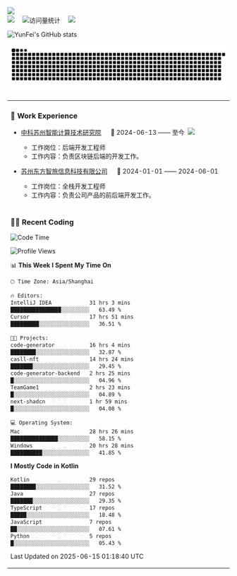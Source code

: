   <!-- dynamic typing effect 动态打字效果 -->
  <div>
    <a href="http://yunfei.plus">
      <img src="https://readme-typing-svg.demolab.com?font=Fira+Code&pause=1000&width=435&lines=console.log(%22Hello%2C%20World%22);祝您今天愉快!&center=true&size=27" />
    </a>
  </div>

  <div>
    <a href="http://yunfei.plus/"><img src="https://img.shields.io/badge/Website-博客-8c36db" /></a>&emsp;
    <!-- visitor -->
    <img src="https://komarev.com/ghpvc/?username=yunfeidog&label=Views&color=orange&style=flat" alt="访问量统计" />&emsp;
    <!-- wakatime -->    
    <a href="https://wakatime.com/@yunfeidog"><img src="https://wakatime.com/badge/user/42d0678c-368b-448b-9a77-5d21c5b55352.svg" /></a>
  </div>

![YunFei's GitHub stats](https://github-readme-stats.vercel.app/api?username=yunfeidog)

![snake](./dist/github-contribution-grid-snake.svg)


<table>

<tr><td>

### 🏢 Work Experience

<img align="right" width="88" src="https://cdn.jsdelivr.net/gh/yunfeidog/yunfeidog/assets/images/yuanze.png" />

- [中科苏州智能计算技术研究院](http://iict.ac.cn/sy) &emsp; 📌 2024-06-13 —— 至今

    - 工作岗位：后端开发工程师
    - 工作内容：负责区块链后端的开发工作。

- [苏州东方智旅信息科技有限公司](http://www.leyoobao.com/) &emsp; 📌 2024-01-01 —— 2024-06-01

    - 工作岗位：全栈开发工程师
    - 工作内容：负责公司产品的前后端开发工作。

</td></tr>

<tr><td>

### 👩‍💻 Recent Coding

<!--START_SECTION:waka-->
![Code Time](http://img.shields.io/badge/Code%20Time-3%2C170%20hrs%207%20mins-blue)

![Profile Views](http://img.shields.io/badge/Profile%20Views-0-blue)

📊 **This Week I Spent My Time On** 

```text
🕑︎ Time Zone: Asia/Shanghai

🔥 Editors: 
IntelliJ IDEA            31 hrs 3 mins       ████████████████░░░░░░░░░   63.49 % 
Cursor                   17 hrs 51 mins      █████████░░░░░░░░░░░░░░░░   36.51 % 

🐱‍💻 Projects: 
code-generator           16 hrs 4 mins       ████████░░░░░░░░░░░░░░░░░   32.87 % 
casll-nft                14 hrs 24 mins      ███████░░░░░░░░░░░░░░░░░░   29.45 % 
code-generator-backend   2 hrs 25 mins       █░░░░░░░░░░░░░░░░░░░░░░░░   04.96 % 
TeamGame1                2 hrs 23 mins       █░░░░░░░░░░░░░░░░░░░░░░░░   04.89 % 
next-shadcn              1 hr 59 mins        █░░░░░░░░░░░░░░░░░░░░░░░░   04.08 % 

💻 Operating System: 
Mac                      28 hrs 26 mins      ███████████████░░░░░░░░░░   58.15 % 
Windows                  20 hrs 28 mins      ██████████░░░░░░░░░░░░░░░   41.85 % 
```

**I Mostly Code in Kotlin** 

```text
Kotlin                   29 repos            ████████░░░░░░░░░░░░░░░░░   31.52 % 
Java                     27 repos            ███████░░░░░░░░░░░░░░░░░░   29.35 % 
TypeScript               17 repos            █████░░░░░░░░░░░░░░░░░░░░   18.48 % 
JavaScript               7 repos             ██░░░░░░░░░░░░░░░░░░░░░░░   07.61 % 
Python                   5 repos             █░░░░░░░░░░░░░░░░░░░░░░░░   05.43 % 
```




 Last Updated on 2025-06-15 01:18:40 UTC
<!--END_SECTION:waka-->

</td></tr>
<table>
